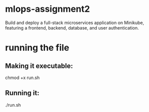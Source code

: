 # mlops-assignment2
Build and deploy a full-stack microservices application on Minikube, featuring a frontend, backend, database, and user authentication.

# running the file
## Making it executable:

chmod +x run.sh

## Running it:

./run.sh
